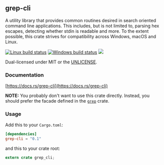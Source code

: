grep-cli
--------
A utility library that provides common routines desired in search oriented
command line applications. This includes, but is not limited to, parsing hex
escapes, detecting whether stdin is readable and more. To the extent possible,
this crate strives for compatibility across Windows, macOS and Linux.

[![Linux build status](https://api.travis-ci.org/BurntSushi/ripgrep.svg)](https://travis-ci.org/BurntSushi/ripgrep)
[![Windows build status](https://ci.appveyor.com/api/projects/status/github/BurntSushi/ripgrep?svg=true)](https://ci.appveyor.com/project/BurntSushi/ripgrep)
[![](https://img.shields.io/crates/v/grep-cli.svg)](https://crates.io/crates/grep-cli)

Dual-licensed under MIT or the [UNLICENSE](http://unlicense.org).


### Documentation

[https://docs.rs/grep-cli](https://docs.rs/grep-cli)

**NOTE:** You probably don't want to use this crate directly. Instead, you
should prefer the facade defined in the
[`grep`](https://docs.rs/grep)
crate.


### Usage

Add this to your `Cargo.toml`:

```toml
[dependencies]
grep-cli = "0.1"
```

and this to your crate root:

```rust
extern crate grep_cli;
```
